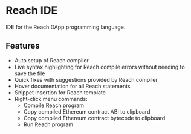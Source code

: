 # Reach IDE

IDE for the Reach DApp programming language.

## Features

- Auto setup of Reach compiler
- Live syntax highlighting for Reach compile errors without needing to save the file
- Quick fixes with suggestions provided by Reach compiler
- Hover documentation for all Reach statements
- Snippet insertion for Reach template
- Right-click menu commands:
    - Compile Reach program
    - Copy compiled Ethereum contract ABI to clipboard
    - Copy compiled Ethereum contract bytecode to clipboard
    - Run Reach program
